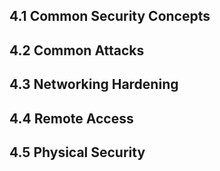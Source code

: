 <h2>4.1 Common Security Concepts</h2>

<h2>4.2 Common Attacks</h2>

<h2>4.3 Networking Hardening</h2>

<h2>4.4 Remote Access</h2>

<h2>4.5 Physical Security</h2>